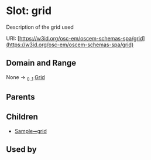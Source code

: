 
# Slot: grid

Description of the grid used

URI: [https://w3id.org/osc-em/oscem-schemas-spa/grid](https://w3id.org/osc-em/oscem-schemas-spa/grid)


## Domain and Range

None &#8594;  <sub>0..1</sub> [Grid](Grid.md)

## Parents


## Children

 *  [Sample➞grid](Sample_grid.md)

## Used by

